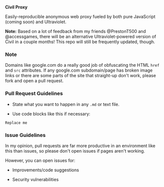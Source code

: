 **Civil Proxy**

Easily-reproducible anonymous web proxy fueled by both pure JavaScript (coming soon) and Ultraviolet.

**Note:** Based on a lot of feedback from my friends @PrestonT500 and @accessgames, there will be an alternative Ultraviolet-powered version of Civil in a couple months! This repo will still be frequently updated, though.

### Note

Domains like google.com do a really good job of obfuscating the HTML `href` and `src` attributes. If any google.com subdomain/page has broken image links or there are some parts of the site that straight-up don't work, please fork and open a pull request.

### Pull Request Guidelines

- State what you want to happen in any `.md` or text file.

- Use code blocks like this if necessary:

```
Replace me
```

### Issue Guidelines

In my opinion, pull requests are far more productive in an environment like this than issues, so please don't open issues if pages aren't working.

However, you can open issues for:

- Improvements/code suggestions

- Security vulnerabilities